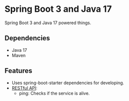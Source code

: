 # Spring Boot 3 and Java 17
Spring Boot 3 and Java 17 powered things. 

## Dependencies
- Java 17
- Maven

## Features
- Uses spring-boot-starter dependencies for developing.
- [RESTful API](https://learn.microsoft.com/en-us/azure/architecture/best-practices/api-design):
    - ping: Checks if the service is alive.